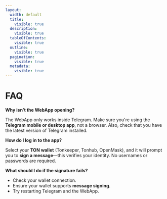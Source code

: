 ```yaml
---
layout:
  width: default
  title:
    visible: true
  description:
    visible: true
  tableOfContents:
    visible: true
  outline:
    visible: true
  pagination:
    visible: true
  metadata:
    visible: true
---
```


# FAQ

**Why isn’t the WebApp opening?**

The WebApp only works inside Telegram. Make sure you're using the **Telegram mobile or desktop app**, not a browser. Also, check that you have the latest version of Telegram installed.



**How do I log in to the app?**

Select your **TON wallet** (Tonkeeper, Tonhub, OpenMask), and it will prompt you to **sign a message**—this verifies your identity. No usernames or passwords are required.



**What should I do if the signature fails?**

* Check your wallet connection.
* Ensure your wallet supports **message signing**.
* Try restarting Telegram and the WebApp.

